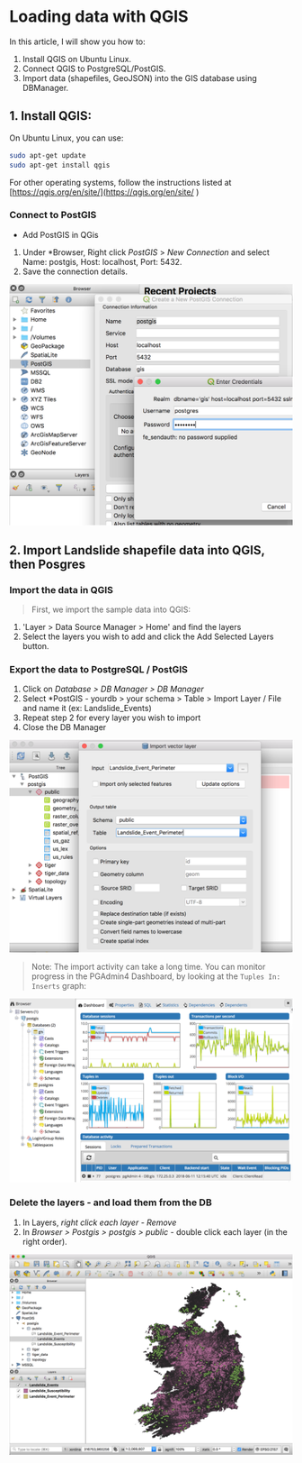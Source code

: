 # Loading data with QGIS

In this article, I will show you how to:

1. Install QGIS on Ubuntu Linux.
2. Connect QGIS to PostgreSQL/PostGIS.
3. Import data (shapefiles, GeoJSON) into the GIS database using DBManager.


## 1. Install QGIS:

On Ubuntu Linux, you can use:

```bash
sudo apt-get update
sudo apt-get install qgis
```

For other operating systems, follow the instructions listed at [https://qgis.org/en/site/](https://qgis.org/en/site/
)

### Connect to PostGIS
- Add PostGIS in QGis

1. Under *Browser, Right click *PostGIS* > *New Connection* and select Name: postgis, Host: localhost, Port: 5432.
2. Save the connection details.

![qgis-connect.png](qgis-connect.png)


## 2. Import Landslide shapefile data into QGIS, then Posgres

### Import the data in QGIS

> First, we import the sample data into QGIS:

1. 'Layer > Data Source Manager > Home' and find the layers
2. Select the layers you wish to add and click the Add Selected Layers button.

### Export the data to PostgreSQL / PostGIS
1. Click on *Database > DB Manager > DB Manager*
2. Select *PostGIS - yourdb > your schema > Table > Import Layer / File and name it (ex: Landslide_Events)
3. Repeat step 2 for every layer you wish to import
4. Close the DB Manager

![db-manager.png](db-manager.png)

> Note: The import activity can take a long time. You can monitor progress in the PGAdmin4 Dashboard, by looking at the `Tuples In: Inserts` graph:

![load-performance.png](load-performance.png)


### Delete the layers - and load them from the DB

1. In Layers, *right click each layer - Remove*
2. In *Browser > Postgis > postgis > public* - double click each layer (in the right order).

![postgis-qgis.png](postgis-qgis.png)
